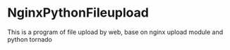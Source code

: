 # NginxPythonFileupload
This is a program of file upload by web, base on nginx upload module and python tornado

